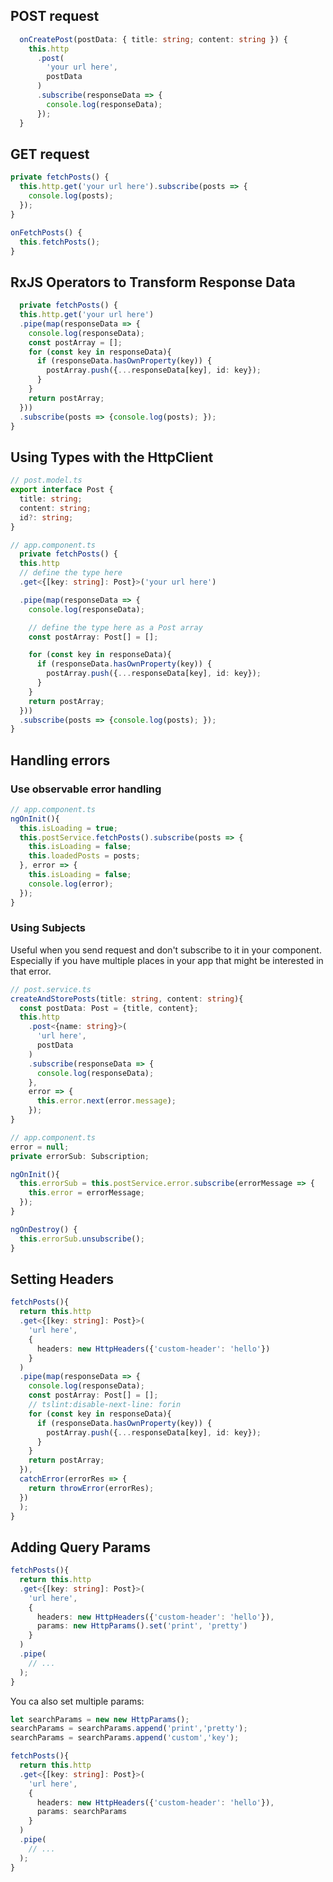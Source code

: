 

## POST request
```typescript
  onCreatePost(postData: { title: string; content: string }) {
    this.http
      .post(
        'your url here',
        postData
      )
      .subscribe(responseData => {
        console.log(responseData);
      });
  }
```

## GET request
```typescript
private fetchPosts() {
  this.http.get('your url here').subscribe(posts => {
    console.log(posts);
  });
}
```
```typescript
onFetchPosts() {
  this.fetchPosts();
}
```

## RxJS Operators to Transform Response Data
```typescript
  private fetchPosts() {
  this.http.get('your url here')
  .pipe(map(responseData => {
    console.log(responseData);
    const postArray = [];
    for (const key in responseData){
      if (responseData.hasOwnProperty(key)) {
        postArray.push({...responseData[key], id: key});
      }
    }
    return postArray;
  }))
  .subscribe(posts => {console.log(posts); });
}
```

## Using Types with the HttpClient
```typescript
// post.model.ts
export interface Post {
  title: string;
  content: string;
  id?: string;
}
```
```typescript
// app.component.ts
  private fetchPosts() {
  this.http
  // define the type here
  .get<{[key: string]: Post}>('your url here')

  .pipe(map(responseData => {
    console.log(responseData);

    // define the type here as a Post array
    const postArray: Post[] = [];

    for (const key in responseData){
      if (responseData.hasOwnProperty(key)) {
        postArray.push({...responseData[key], id: key});
      }
    }
    return postArray;
  }))
  .subscribe(posts => {console.log(posts); });
}
```

## Handling errors

### Use observable error handling
```typescript
// app.component.ts
ngOnInit(){
  this.isLoading = true;
  this.postService.fetchPosts().subscribe(posts => {
    this.isLoading = false;
    this.loadedPosts = posts;
  }, error => {
    this.isLoading = false;
    console.log(error);
  });
}
```

### Using Subjects
Useful when you send request and don't subscribe to it in your component.
Especially if you have multiple places in your app that might be interested in that error.

```typescript
// post.service.ts
createAndStorePosts(title: string, content: string){
  const postData: Post = {title, content};
  this.http
    .post<{name: string}>(
      'url here',
      postData
    )
    .subscribe(responseData => {
      console.log(responseData);
    },
    error => {
      this.error.next(error.message);
    });
}
```

```typescript
// app.component.ts
error = null;
private errorSub: Subscription;

ngOnInit(){
  this.errorSub = this.postService.error.subscribe(errorMessage => {
    this.error = errorMessage;
  });
}

ngOnDestroy() {
  this.errorSub.unsubscribe();
}
```

## Setting Headers
```typescript
fetchPosts(){
  return this.http
  .get<{[key: string]: Post}>(
    'url here',
    {
      headers: new HttpHeaders({'custom-header': 'hello'})
    }
  )
  .pipe(map(responseData => {
    console.log(responseData);
    const postArray: Post[] = [];
    // tslint:disable-next-line: forin
    for (const key in responseData){
      if (responseData.hasOwnProperty(key)) {
        postArray.push({...responseData[key], id: key});
      }
    }
    return postArray;
  }),
  catchError(errorRes => {
    return throwError(errorRes);
  })
  );
}
```

## Adding Query Params
```typescript
fetchPosts(){
  return this.http
  .get<{[key: string]: Post}>(
    'url here',
    {
      headers: new HttpHeaders({'custom-header': 'hello'}),
      params: new HttpParams().set('print', 'pretty')
    }
  )
  .pipe(
    // ...
  );
}
```

You ca also set multiple params:

```typescript
let searchParams = new new HttpParams();
searchParams = searchParams.append('print','pretty');
searchParams = searchParams.append('custom','key');

fetchPosts(){
  return this.http
  .get<{[key: string]: Post}>(
    'url here',
    {
      headers: new HttpHeaders({'custom-header': 'hello'}),
      params: searchParams
    }
  )
  .pipe(
    // ...
  );
}
```